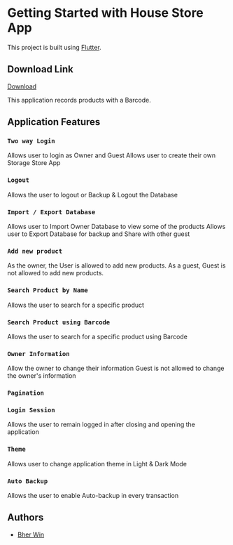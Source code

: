 # Getting Started with House Store App

This project is built using [Flutter](https://flutter.dev/).

## Download Link

[Download](https://github.com/bher00/House-Store-App/raw/main/app/house-store.apk)

This application records products with a Barcode.

## Application Features

### `Two way Login`

Allows user to login as Owner and Guest
Allows user to create their own Storage Store App

### `Logout`

Allows the user to logout or Backup & Logout the Database

### `Import / Export Database`

Allows user to Import Owner Database to view some of the products
Allows user to Export Database for backup and Share with other guest

### `Add new product`

As the owner, the User is allowed to add new products.
As a guest, Guest is not allowed to add new products.

### `Search Product by Name`

Allows the user to search for a specific product

### `Search Product using Barcode`

Allows the user to search for a specific product using Barcode

### `Owner Information`

Allow the owner to change their information
Guest is not allowed to change the owner's information

### `Pagination`

### `Login Session`

Allows the user to remain logged in after closing and opening the application

### `Theme`

Allows user to change application theme in Light & Dark Mode

### `Auto Backup`

Allows the user to enable Auto-backup in every transaction

## Authors

- [Bher Win](https://www.linkedin.com/in/berwin-de-ramos-a59765195/)
